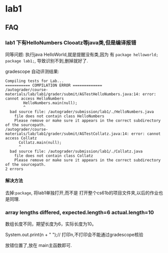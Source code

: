 # lab1

## FAQ

### lab1 下有HelloNumbers Clooatz等java类,但是编译报错

同等问题: 执行java HelloWorld,就是提醒没有类,因为 有 `package helloworld;` `package lab1;`, 导致识别不到,删掉就好了.

gradescope 自动评测结果:

```shell
Compiling tests for Lab...
=========== COMPILATION ERROR =============
/autograder/course-materials/lab/lab1/grader/submit/AGTestHelloNumbers.java:14: error: cannot access HelloNumbers
		HelloNumbers.main(null);
		^
  bad source file: /autograder/submission/lab1/./HelloNumbers.java
    file does not contain class HelloNumbers
    Please remove or make sure it appears in the correct subdirectory of the sourcepath.
/autograder/course-materials/lab/lab1/grader/submit/AGTestCollatz.java:14: error: cannot access Collatz
      Collatz.main(null);
      ^
  bad source file: /autograder/submission/lab1/./Collatz.java
    file does not contain class Collatz
    Please remove or make sure it appears in the correct subdirectory of the sourcepath.
2 errors

```

#### 解决方法

去掉:`package`, 将lab1单独打开,而不是 打开整个cs61b的项目文件夹,以后的作业也是同理.

### array lengths differed, expected.length=6 actual.length=10

数组长度不同，期望长度为6，实际长度为10。

System.out.print(n + " ");// 打印n,不打印会不能通过gradescope核验

放错位置了,放在 main主函数即可.
